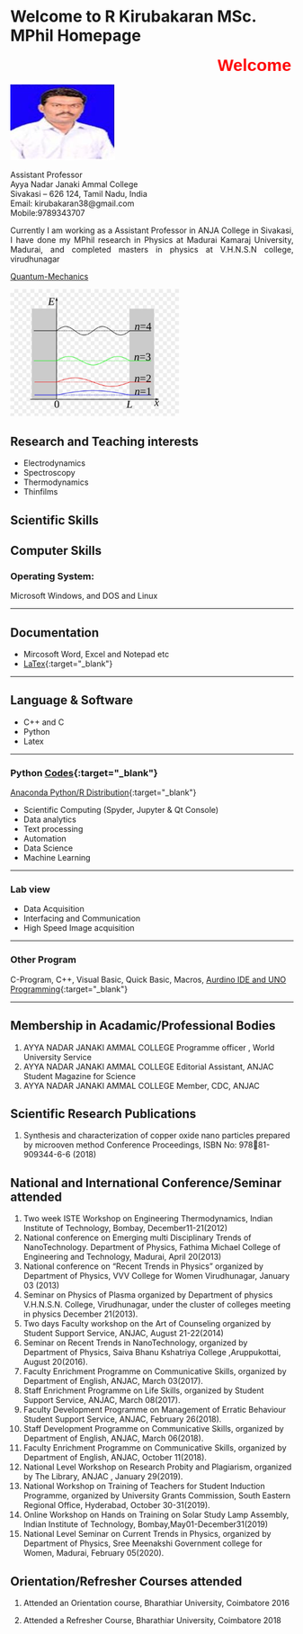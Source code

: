 # Welcome to  R Kirubakaran MSc. MPhil Homepage 

<html>
  <head>
    <title>Title of the document</title>
    <style>
      marquee{
      font-size: 30px;
      font-weight: 800;
      color: #FF0000;
      font-family: sans-serif;
      }
    </style>
  </head>
  <body>
    <marquee> Welcome to  R Kirubakaran MSc. MPhil Homepage</marquee>
  </body>
</html>

![kirubha](kiruba.JPG)

<p style='text-align: justify;'>
Assistant Professor<br /> 
Ayya Nadar Janaki Ammal College<br /> 
Sivakasi – 626 124, Tamil Nadu, India<br /> 
Email: kirubakaran38@gmail.com<br /> 
Mobile:9789343707
</p>

<p style='text-align: justify;'>
Currently I am working as a Assistant Professor in ANJA College in Sivakasi, I have done my MPhil research in Physics at Madurai Kamaraj University, Madurai, and completed masters in physics at V.H.N.S.N college, virudhunagar</p>


[Quantum-Mechanics](https://github.com/mvku/Quantum-Mechanics/blob/master/Quantum%20Physics.ipynb)

<img src="/images/qm.png" alt="drawing" width="300"/>



## Research and Teaching interests
* Electrodynamics 
* Spectroscopy 
* Thermodynamics
* Thinfilms 


## Scientific Skills
<p style='text-align: justify;'> 
</p>


## Computer Skills
### Operating System:
Microsoft Windows, and DOS and Linux

------------------------------------

## Documentation 
* Mircosoft Word, Excel and Notepad etc
* [LaTex](https://www.latex-project.org/){:target="_blank"}  
 
----------------------------------
 
## Language & Software
* C++ and C
* Python
* Latex

----------------------------------

### Python [Codes](https://github.com/mvku/kirubakaran/blob/master/Python.md){:target="_blank"} 
[Anaconda Python/R Distribution](https://www.anaconda.com/distribution/){:target="_blank"}
* Scientific Computing (Spyder, Jupyter & Qt Console)
* Data analytics
* Text processing
* Automation
* Data Science
* Machine Learning

----------------------------------
### Lab view
* Data Acquisition
* Interfacing and Communication
* High Speed Image acquisition

----------------------------------
### Other Program 
C-Program, C++, Visual Basic, Quick Basic, Macros, [Aurdino IDE and UNO Programming](https://www.arduino.cc/en/Guide/ArduinoUno){:target="_blank"}

----------------------------------
## Membership in Acadamic/Professional Bodies

1.	AYYA NADAR JANAKI AMMAL COLLEGE	Programme officer , World University Service
2.	AYYA NADAR JANAKI AMMAL COLLEGE	Editorial Assistant, ANJAC Student Magazine for Science
3.	AYYA NADAR JANAKI AMMAL COLLEGE	Member, CDC, ANJAC

## Scientific Research Publications 
1.	Synthesis and characterization of copper oxide nano particles prepared by microoven method
Conference Proceedings, ISBN No:  97881-909344-6-6 (2018)


## National and International Conference/Seminar attended

1.	Two week ISTE Workshop on Engineering Thermodynamics, Indian Institute of Technology, Bombay, December11-21(2012) 
2.	National conference on Emerging multi Disciplinary Trends of NanoTechnology. Department of Physics, Fathima Michael College of Engineering and Technology, Madurai, April 20(2013)
3.	National conference on “Recent Trends in Physics” organized by Department of Physics, VVV College for Women Virudhunagar, January 03 (2013)
4.	Seminar on Physics of Plasma organized by Department  of physics V.H.N.S.N. College, Virudhunagar, under the cluster of colleges meeting in physics December 21(2013).
5.	Two days Faculty workshop on the Art of Counseling organized by Student Support Service, ANJAC,  August 21-22(2014)
6.	Seminar on Recent Trends in NanoTechnology, organized by Department of Physics, Saiva Bhanu Kshatriya College ,Aruppukottai, August 20(2016).
7.	Faculty Enrichment Programme on Communicative Skills, organized by Department of English, ANJAC,  March 03(2017).
8.	Staff Enrichment Programme on Life Skills, organized by Student Support Service, ANJAC,  March 08(2017).
9.	Faculty Development Programme on Management of Erratic Behaviour 
Student Support Service, ANJAC,  February  26(2018).
10.	Staff Development  Programme on Communicative Skills, organized by Department of English, ANJAC,  March 06(2018).
11.	Faculty Enrichment Programme on Communicative Skills, organized by Department of English, ANJAC,  October 11(2018).
12.	National Level Workshop on Research Probity and Plagiarism, organized by The Library, ANJAC , January 29(2019).
13.	National Workshop on Training of Teachers for Student Induction Programme, organized by University Grants Commission, South Eastern Regional Office, Hyderabad, October 30-31(2019).
14.	Online Workshop on Hands on Training on Solar Study Lamp Assembly,
Indian Institute of Technology, Bombay,May01-December31(2019)
15.	National Level Seminar on Current Trends in Physics, organized by Department of Physics, Sree Meenakshi Government college for Women, Madurai, February 05(2020).

## Orientation/Refresher Courses attended

1.	Attended an Orientation course, Bharathiar University, Coimbatore 2016

2.	Attended a Refresher Course, Bharathiar University, Coimbatore 2018
